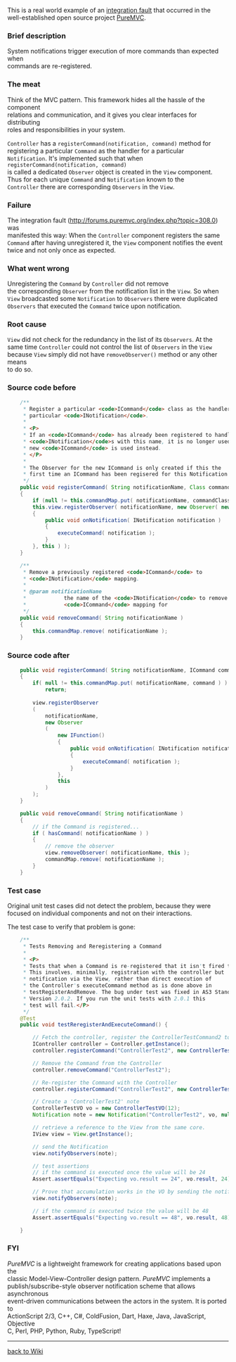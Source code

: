 This is a real world example of an [integration fault](http://forums.puremvc.org/index.php?topic=308.0) that occurred in the  
well-established open source project [PureMVC](http://puremvc.org/).  
  
### Brief description  
  
System notifications trigger execution of more commands than expected when  
commands are re-registered.  

### The meat  
 
Think of the MVC pattern. This framework hides all the hassle of the component  
relations and communication, and it gives you clear interfaces for distributing  
roles and responsibilities in your system.  
  
`Controller` has a `registerCommand(notification, command)` method for  
registering a particular `Command` as the handler for a particular  
`Notification`.  It's implemented such that when `registerCommand(notification, command)`  
is called a dedicated `Observer` object is created in the `View` component.  
Thus for each unique `Command` and `Notification` known to the  
`Controller` there are corresponding `Observers` in the `View`.   
  
### Failure  
  
The integration fault (<http://forums.puremvc.org/index.php?topic=308.0>) was  
manifested this way:  When the `Controller` component registers the same  
`Command` after having unregistered it, the `View` component notifies the event  
twice and not only once as expected.   
  
### What went wrong  
  
Unregistering the `Command` by `Controller` did not remove  
the corresponding `Observer` from the notification list in the `View`.  So when  
`View` broadcasted some `Notification` to `Observers` there were duplicated  
`Observers` that executed the `Command` twice upon notification.  
  
### Root cause  
  
`View` did not check for the redundancy in the list of its `Observers`. At the  
same time `Controller` could not control the list of `Observers` in the `View`  
because `View` simply did not have `removeObserver()` method or any other means  
to do so.  
  
### Source code before

```java
	/**
	 * Register a particular <code>ICommand</code> class as the handler for a
	 * particular <code>INotification</code>.
	 * 
	 * <P>
	 * If an <code>ICommand</code> has already been registered to handle
	 * <code>INotification</code>s with this name, it is no longer used, the
	 * new <code>ICommand</code> is used instead.
	 * </P>
	 * 
	 * The Observer for the new ICommand is only created if this the 
	 * first time an ICommand has been regisered for this Notification name.
	 */
	public void registerCommand( String notificationName, Class commandClassRef )
	{
		if (null != this.commandMap.put( notificationName, commandClassRef )) return;
		this.view.registerObserver( notificationName, new Observer( new IFunction()
		{
			public void onNotification( INotification notification )
			{
				executeCommand( notification );
			}
		}, this ) );
	}

	/**
	 * Remove a previously registered <code>ICommand</code> to
	 * <code>INotification</code> mapping.
	 * 
	 * @param notificationName
	 *            the name of the <code>INotification</code> to remove the
	 *            <code>ICommand</code> mapping for
	 */
	public void removeCommand( String notificationName )
	{
		this.commandMap.remove( notificationName );
	}
```


### Source code after 

```java
	public void registerCommand( String notificationName, ICommand command )
	{
		if( null != this.commandMap.put( notificationName, command ) )
			return;
			
		view.registerObserver
		(
			notificationName,
			new Observer
			(
				new IFunction()
				{
					public void onNotification( INotification notification )
					{
						executeCommand( notification );
					}
				},
				this
			)
		);
	}

	public void removeCommand( String notificationName )
	{
		// if the Command is registered...
		if ( hasCommand( notificationName ) )
		{
			// remove the observer
			view.removeObserver( notificationName, this );
			commandMap.remove( notificationName );
		}
	}  
```

### Test case

Original unit test cases did not detect the problem, because they were focused
on individual components and not on their interactions.

The test case to verify that problem is gone:

```java
	/**
	 * Tests Removing and Reregistering a Command
	 * 
	 * <P>
	 * Tests that when a Command is re-registered that it isn't fired twice.
	 * This involves, minimally, registration with the controller but
	 * notification via the View, rather than direct execution of
	 * the Controller's executeCommand method as is done above in 
	 * testRegisterAndRemove. The bug under test was fixed in AS3 Standard 
	 * Version 2.0.2. If you run the unit tests with 2.0.1 this
	 * test will fail.</P>
	 */
	@Test
	public void testReregisterAndExecuteCommand() {

		// Fetch the controller, register the ControllerTestCommand2 to handle 'ControllerTest2' notes
		IController controller = Controller.getInstance();
		controller.registerCommand("ControllerTest2", new ControllerTestCommand2());

		// Remove the Command from the Controller
		controller.removeCommand("ControllerTest2");

		// Re-register the Command with the Controller
		controller.registerCommand("ControllerTest2", new ControllerTestCommand2());

		// Create a 'ControllerTest2' note
		ControllerTestVO vo = new ControllerTestVO(12);
		Notification note = new Notification("ControllerTest2", vo, null);

		// retrieve a reference to the View from the same core.
		IView view = View.getInstance();

		// send the Notification
		view.notifyObservers(note);

		// test assertions 
		// if the command is executed once the value will be 24
		Assert.assertEquals("Expecting vo.result == 24", vo.result, 24);

		// Prove that accumulation works in the VO by sending the notification again
		view.notifyObservers(note);

		// if the command is executed twice the value will be 48
		Assert.assertEquals("Expecting vo.result == 48", vo.result, 48);

	} 
```

### FYI  
  
_PureMVC_ is a lightweight framework for creating applications based upon the  
classic Model-View-Controller design pattern.  _PureMVC_ implements a  
publish/subscribe-style observer notification scheme that allows asynchronous  
event-driven communications between the actors in the system.  It is ported to  
ActionScript 2/3, C++, C#, ColdFusion, Dart, Haxe, Java, JavaScript, Objective  
C, Perl, PHP, Python, Ruby, TypeScript!  

---
[back to Wiki](https://github.com/rubinovk/integration-faults/wiki)
